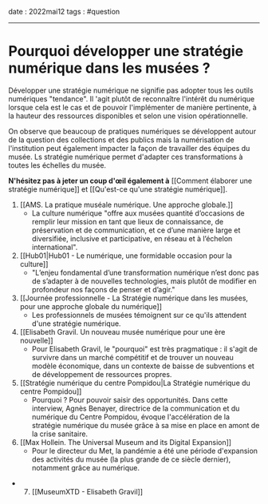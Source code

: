 date : 2022mai12
tags : #question

---------
# Pourquoi développer une stratégie numérique dans les musées ?
Développer une stratégie numérique ne signifie pas adopter tous les outils numériques "tendance". Il 'agit plutôt de reconnaître l'intérêt du numérique lorsque cela est le cas et de pouvoir l'implémenter de manière pertinente, à la hauteur des ressources disponibles et selon une vision opérationnelle. 

On observe que beaucoup de pratiques numériques se développent autour de la question des collections et des publics mais la numérisation de l'institution peut également impacter la façon de travailler des équipes du musée. Ls stratégie numérique permet d'adapter ces transformations à toutes les échelles du musée. 

**N'hésitez pas à jeter un coup d'œil également à** [[Comment élaborer une stratégie numérique]] et [[Qu'est-ce qu'une stratégie numérique]]. 

1. [[AMS. La pratique muséale numérique. Une approche globale.]] 
	- La culture numérique "offre aux musées quantité d’occasions de remplir leur mission en tant que lieux de connaissance, de préservation et de communication, et ce d’une manière large et diversifiée, inclusive et participative, en réseau et à l’échelon international". 
2. [[Hub01|Hub01 - Le numérique, une formidable occasion pour la culture]]
	- "L’enjeu fondamental d’une transformation numérique n’est donc pas de s’adapter à de nouvelles technologies, mais plutôt de modifier en profondeur nos façons de penser et d’agir." 
3. [[Journée professionnelle - La Stratégie numérique dans les musées, pour une approche globale du numérique]]
	- Les professionnels de musées témoignent sur ce qu'ils attendent d'une stratégie numérique. 
4. [[Elisabeth Gravil. Un nouveau musée numérique pour une ère nouvelle]] 
	- Pour Elisabeth Gravil,  le "pourquoi" est très pragmatique : il s'agit de survivre dans un marché compétitif et de trouver un nouveau modèle économique, dans un contexte de baisse de subventions et de développement de ressources propres. 
5. [[Stratégie numérique du centre Pompidou|La Stratégie numérique du centre Pompidou]] 
	- Pourquoi ? Pour pouvoir saisir des opportunités. Dans cette interview, Agnès Benayer, directrice de la communication et du numérique du Centre Pompidou, évoque l'accélération de la stratégie numérique du musée grâce à sa mise en place en amont de la crise sanitaire. 
6. [[Max Hollein. The Universal Museum and its Digital Expansion]]
	- Pour le directeur du Met, la pandémie a été une période d'expansion des activités du musée (la plus grande de ce siècle dernier), notamment grâce au numérique.
- 7. [[MuseumXTD - Elisabeth Gravil]]
